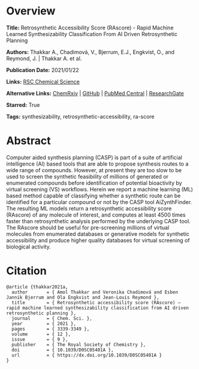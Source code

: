 # Overview
**Title:**
Retrosynthetic Accessibility Score (RAscore) - Rapid Machine Learned Synthesizability Classification From AI Driven Retrosynthetic Planning

**Authors:**
Thakkar A., Chadimová, V., Bjerrum, E.J., Engkvist, O., and Reymond, J. |
Thakkar A. et al.

**Publication Date:**
2021/01/22

**Links:**
[RSC Chemical Science](https://pubs.rsc.org/en/content/articlelanding/2021/sc/d0sc05401a)

**Alternative Links:**
[ChemRxiv](https://chemrxiv.org/engage/chemrxiv/article-details/60c750549abda240a2f8da21) |
[GitHub](https://github.com/reymond-group/RAscore) |
[PubMed Central](https://pmc.ncbi.nlm.nih.gov/articles/PMC8179384) |
[ResearchGate](https://www.researchgate.net/publication/348706627_Retrosynthetic_accessibility_score_RAscore_-_rapid_machine_learned_synthesizability_classification_from_AI_driven_retrosynthetic_planning)

**Starred:**
True

**Tags:**
synthesizability, retrosynthetic-accessibility, ra-score


# Abstract
Computer aided synthesis planning (CASP) is part of a suite of artificial intelligence (AI) based tools that are able to propose synthesis routes to a wide range of compounds.
However, at present they are too slow to be used to screen the synthetic feasibility of millions of generated or enumerated compounds before identification of potential bioactivity by virtual screening (VS) workflows.
Herein we report a machine learning (ML) based method capable of classifying whether a synthetic route can be identified for a particular compound or not by the CASP tool AiZynthFinder.
The resulting ML models return a retrosynthetic accessibility score (RAscore) of any molecule of interest, and computes at least 4500 times faster than retrosynthetic analysis performed by the underlying CASP tool.
The RAscore should be useful for pre-screening millions of virtual molecules from enumerated databases or generative models for synthetic accessibility and produce higher quality databases for virtual screening of biological activity.


# Citation
```
@article {thakkar2021a,
  author       = { Amol Thakkar and Veronika Chadimová and Esben Jannik Bjerrum and Ola Engkvist and Jean-Louis Reymond },
  title        = { Retrosynthetic accessibility score (RAscore) – rapid machine learned synthesizability classification from AI driven retrosynthetic planning },
  journal      = { Chem. Sci. },
  year         = { 2021 },
  pages        = { 3339-3349 },
  volume       = { 12 },
  issue        = { 9 },
  publisher    = { The Royal Society of Chemistry },
  doi          = { 10.1039/D0SC05401A },
  url          = { https://dx.doi.org/10.1039/D0SC05401A }
}
```
